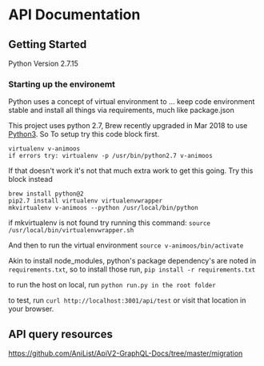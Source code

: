 # API Documentation


## Getting Started

  Python Version 2.7.15


### Starting up the environemt
Python uses a concept of virtual environment to ... keep code environment stable and install all things via requirements, much like package.json

This project uses python 2.7, Brew recently upgraded in Mar 2018 to use [Python3](https://discourse.brew.sh/t/virtualenv-uses-nonexistent-python-interpreter/1744/16). So To setup try this code block first.
```
virtualenv v-animoos
if errors try: virtualenv -p /usr/bin/python2.7 v-animoos
```

If that doesn't work it's not that much extra work to get this going. Try this block instead
```
brew install python@2
pip2.7 install virtualenv virtualenvwrapper
mkvirtualenv v-animoos --python /usr/local/bin/python
```
if mkvirtualenv is not found try running this command: `source /usr/local/bin/virtualenvwrapper.sh`


And then to run the virtual environment
`source v-animoos/bin/activate`


Akin to install node_modules, python's package dependency's are noted in `requirements.txt`, so to install those run,
`pip install -r requirements.txt`

to run the host on local, run
`python run.py in the root folder`

to test, run `curl http://localhost:3001/api/test` or visit that location in your browser.


<!-- Load any ENV_VARS -->





## API query resources

https://github.com/AniList/ApiV2-GraphQL-Docs/tree/master/migration
